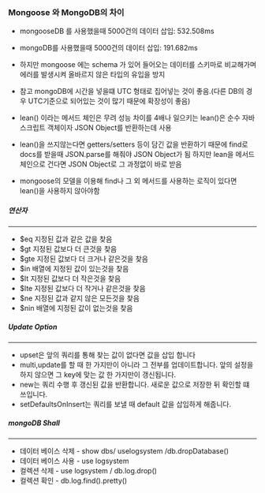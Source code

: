 ### Mongoose 와 MongoDB의 차이

-   mongooseDB 를 사용했을때 5000건의 데이터 삽입: 532.508ms
-   mongoDB를 사용했을때 5000건의 데이터 삽입: 191.682ms
-   하지만 mongoose 에는 schema 가 있어 들어오는 데이터를 스키마로 비교해가며 에러를 발생시켜 올바르지 않은 타입의 유입을 방지
-   참고 mongoDB에 시간을 넣을떄 UTC 형태로 집어넣는 것이 좋음.(다른 DB의 경우 UTC기준으로 되어있는 것이 많기 때문에 확장성이 좋음)

-   lean() 이라는 메서드 체인은 무려 성능 차이를 4배나 일으키는 lean()은 순수 자바스크립트 객체이자 JSON Object를 반환하는데 사용
-   lean()을 쓰지않는다면 getters/setters 등이 담긴 값을 반환하기 때문에 find로 docs를 받을때 JSON.parse를 해줘야 JSON Object가 됨
    하지만 lean을 메서드 체인으로 건다면 JSON Object로 그 과정없이 바로 받음
-   mongoose의 모델을 이용해 find나 그 외 메서드를 사용하는 로직이 있다면 lean()을 사용하지 않아야함

##### 연산자

---

-   $eq 지정된 값과 같은 값을 찾음
-   $gt 지정된 값보다 더 큰것을 찾음
-   $gte 지정된 값보다 더 크거나 같은것을 찾음
-   $in 배열에 지정된 값이 있는것을 찾음
-   $lt 지정된 값보다 더 작은것을 찾음
-   $lte 지정된 값보다 더 작거나 같은것을 찾음
-   $ne 지정된 값과 같지 않은 모든것을 찾음
-   $nin 배열에 지정된 값이 없는것을 찾음

##### Update Option

---

-   upset은 앞의 쿼리를 통해 찾는 값이 없다면 값을 삽입 합니다
-   multi,update를 할 때 한 가지만이 아니라 그 전부를 업데이트합니다. 앞의 설정을 하지 않으면 그 key에 맞는 값 한 가지만이 갱신됩니다.
-   new는 쿼리 수행 후 갱신된 값을 반환합니다. 새로운 값으로 저장한 뒤 확인할 떄 쓰입니다.
-   setDefaultsOnInsert는 쿼리를 보낼 때 default 값을 삽입하게 해줍니다.

##### mongoDB Shall

---

-   데이터 베이스 삭제 - show dbs/ uselogsystem /db.dropDatabase()
-   데이터 베이스 사용 - use logsystem
-   컬렉션 삭제 - use logsystem / db.log.drop()
-   컬렉션 확인 - db.log.find().pretty()
